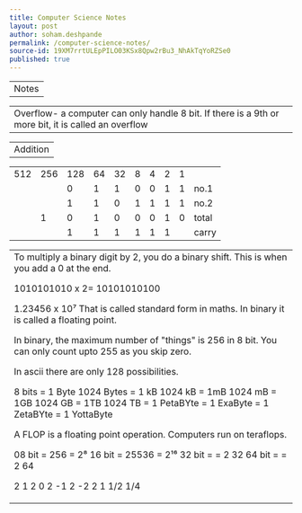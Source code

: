 ```yaml
---
title: Computer Science Notes
layout: post
author: soham.deshpande
permalink: /computer-science-notes/
source-id: 19XM7rrtULEpPILO03KSx8Qpw2rBu3_NhAkTqYoRZSe0
published: true
---
```

<table>
  <tr>
    <td>Notes</td>
  </tr>
</table>


<table>
  <tr>
    <td>Overflow- a computer can only handle 8 bit. If there is a 9th or more  bit, it is called an overflow</td>
  </tr>
</table>


<table>
  <tr>
    <td>Addition</td>
  </tr>
</table>


<table>
  <tr>
    <td>512</td>
    <td>256</td>
    <td>128</td>
    <td>64</td>
    <td>32</td>
    <td>8</td>
    <td>4</td>
    <td>2</td>
    <td>1</td>
    <td></td>
  </tr>
  <tr>
    <td></td>
    <td></td>
    <td>0</td>
    <td>1</td>
    <td>1</td>
    <td>0</td>
    <td>0</td>
    <td>1</td>
    <td>1</td>
    <td>no.1</td>
  </tr>
  <tr>
    <td></td>
    <td></td>
    <td>1</td>
    <td>1</td>
    <td>0</td>
    <td>1</td>
    <td>1</td>
    <td>1</td>
    <td>1</td>
    <td>no.2</td>
  </tr>
  <tr>
    <td></td>
    <td>1</td>
    <td>0</td>
    <td>1</td>
    <td>0</td>
    <td>0</td>
    <td>0</td>
    <td>1</td>
    <td>0</td>
    <td>total</td>
  </tr>
  <tr>
    <td></td>
    <td></td>
    <td>1</td>
    <td>1</td>
    <td>1</td>
    <td>1</td>
    <td>1</td>
    <td>1</td>
    <td></td>
    <td>carry</td>
  </tr>
</table>


<table>
  <tr>
    <td>
To multiply a binary digit by 2, you do a binary shift. This is when you add a 0 at the end.


1010101010 x 2=
10101010100

1.23456 x 10⁷
That is called standard form in maths. In binary it is called a floating point.

In binary, the maximum number of "things" is 256 in 8 bit. You can only count upto 255 as you skip zero.

 



In ascii there are only 128 possibilities.

  
8 bits = 1 Byte
1024 Bytes = 1 kB
1024 kB = 1mB
1024 mB = 1GB
1024 GB = 1TB
1024 TB = 1 PetaBYte
        = 1 ExaByte
        = 1 ZetaBYte
        = 1 YottaByte




A FLOP is a floating point operation. Computers run on teraflops.



08 bit = 256   = 2⁸
16 bit = 25536 = 2¹⁶
32 bit =       = 2 32
64 bit =       = 2 64




2 1
2 0
2 -1
2 -2
2
1
1/2
1/4


 
</td>
  </tr>
</table>


